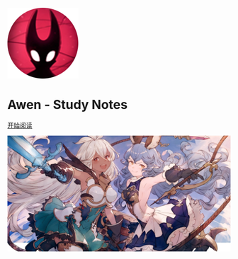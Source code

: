 <!-- _coverpage.md -->

![logo](assets/img/Logo.png)

# **Awen - Study Notes**

[开始阅读](./README.md)

<!-- 背景图片 -->

![](assets/img/bg.jpg)
